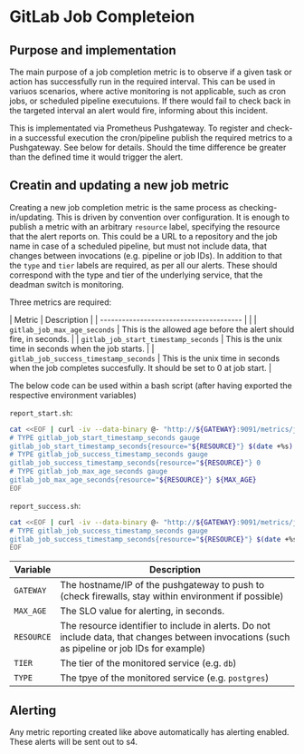 # GitLab Job Completeion

## Purpose and implementation

The main purpose of a job completion metric is to observe if a given task or action has successfully run in the required interval. This can be used in variuos scenarios, where active monitoring is not applicable, such as cron jobs, or scheduled pipeline executuions. If there would fail to check back in the targeted interval an alert would fire, informing about this incident.

This is implementated via Prometheus Pushgateway. To register and check-in a successful execution the cron/pipeline publish the required metrics to a Pushgateway. See below for details. Should the time difference be greater than the defined time it would trigger the alert.

## Creatin and updating a new job metric

Creating a new job completion metric is the same process as checking-in/updating. This is driven by convention over configuration. It is enough to publish a metric with an arbitrary `resource` label, specifying the resource that the alert reports on. This could be a URL to a repository and the job name in case of a scheduled pipeline, but must not include data, that changes between invocations (e.g. pipeline or job IDs). In addition to that the `type` and `tier` labels are required, as per all our alerts. These should correspond with the type and tier of the underlying service, that the deadman switch is monitoring.

Three metrics are required:

| Metric                                  | Description  |
| --------------------------------------- |  |
| `gitlab_job_max_age_seconds`            | This is the allowed age before the alert should fire, in seconds. |
| `gitlab_job_start_timestamp_seconds`    | This is the unix time in seconds when the job starts.  |
| `gitlab_job_success_timestamp_seconds`  | This is the unix time in seconds when the job completes succesfully. It should be set to 0 at job start. |

The below code can be used within a bash script (after having exported the respective environment variables)

`report_start.sh`:

```bash
cat <<EOF | curl -iv --data-binary @- "http://${GATEWAY}:9091/metrics/job/deadman_checkin/tier/${TIER}/type/${TYPE}"
# TYPE gitlab_job_start_timestamp_seconds gauge
gitlab_job_start_timestamp_seconds{resource="${RESOURCE}"} $(date +%s)
# TYPE gitlab_job_success_timestamp_seconds gauge
gitlab_job_success_timestamp_seconds{resource="${RESOURCE}"} 0
# TYPE gitlab_job_max_age_seconds gauge
gitlab_job_max_age_seconds{resource="${RESOURCE}"} ${MAX_AGE}
EOF
```

`report_success.sh`:
```bash
cat <<EOF | curl -iv --data-binary @- "http://${GATEWAY}:9091/metrics/job/deadman_checkin/tier/${TIER}/type/${TYPE}"
# TYPE gitlab_job_success_timestamp_seconds gauge
gitlab_job_success_timestamp_seconds{resource="${RESOURCE}"} $(date +%s)
EOF
```

| Variable | Description |
| -------- | ----------- |
| `GATEWAY` | The hostname/IP of the pushgateway to push to (check firewalls, stay within environment if possible) |
| `MAX_AGE` | The SLO value for alerting, in seconds. |
| `RESOURCE` | The resource identifier to include in alerts. Do not include data, that changes between invocations (such as pipeline or job IDs for example) |
| `TIER` | The tier of the monitored service (e.g. `db`) |
| `TYPE` | The tpye of the monitored service (e.g. `postgres`)

## Alerting

Any metric reporting created like above automatically has alerting enabled. These alerts will be sent out to s4.
